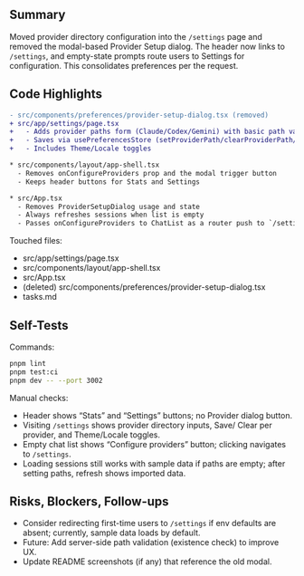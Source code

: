 ## Summary

Moved provider directory configuration into the `/settings` page and removed the modal-based Provider Setup dialog. The header now links to `/settings`, and empty-state prompts route users to Settings for configuration. This consolidates preferences per the request.

## Code Highlights

```diff
- src/components/preferences/provider-setup-dialog.tsx (removed)
+ src/app/settings/page.tsx
+   - Adds provider paths form (Claude/Codex/Gemini) with basic path validation
+   - Saves via usePreferencesStore (setProviderPath/clearProviderPath/completeSetup)
+   - Includes Theme/Locale toggles

* src/components/layout/app-shell.tsx
  - Removes onConfigureProviders prop and the modal trigger button
  - Keeps header buttons for Stats and Settings

* src/App.tsx
  - Removes ProviderSetupDialog usage and state
  - Always refreshes sessions when list is empty
  - Passes onConfigureProviders to ChatList as a router push to `/settings`
```

Touched files:

- src/app/settings/page.tsx
- src/components/layout/app-shell.tsx
- src/App.tsx
- (deleted) src/components/preferences/provider-setup-dialog.tsx
- tasks.md

## Self-Tests

Commands:

```bash
pnpm lint
pnpm test:ci
pnpm dev -- --port 3002
```

Manual checks:

- Header shows “Stats” and “Settings” buttons; no Provider dialog button.
- Visiting `/settings` shows provider directory inputs, Save/ Clear per provider, and Theme/Locale toggles.
- Empty chat list shows “Configure providers” button; clicking navigates to `/settings`.
- Loading sessions still works with sample data if paths are empty; after setting paths, refresh shows imported data.

## Risks, Blockers, Follow-ups

- Consider redirecting first-time users to `/settings` if env defaults are absent; currently, sample data loads by default.
- Future: Add server-side path validation (existence check) to improve UX.
- Update README screenshots (if any) that reference the old modal.
